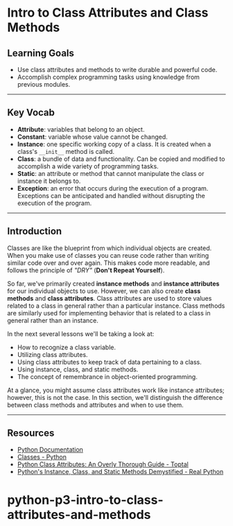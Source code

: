 # Intro to Class Attributes and Class Methods

## Learning Goals

- Use class attributes and methods to write durable and powerful code.
- Accomplish complex programming tasks using knowledge from previous modules.

***

## Key Vocab

- **Attribute**: variables that belong to an object.
- **Constant**: variable whose value cannot be changed.
- **Instance**: one specific working copy of a class. It is created when a
  class's `__init__` method is called.
- **Class**: a bundle of data and functionality. Can be copied and modified to
  accomplish a wide variety of programming tasks.
- **Static**: an attribute or method that cannot manipulate the class or
  instance it belongs to.
- **Exception**: an error that occurs during the execution of a program.
  Exceptions can be anticipated and handled without disrupting the execution of
  the program.

***

## Introduction

Classes are like the blueprint from which individual objects are created. When
you make use of classes you can reuse code rather than writing similar code over
and over again. This makes code more readable, and follows the principle of
_"DRY"_ (**Don't Repeat Yourself**).

So far, we've primarily created **instance methods** and **instance attributes**
for our individual objects to use. However, we can also create **class methods**
and **class attributes**. Class attributes are used to store values related to a
class in general rather than a particular instance. Class methods are similarly
used for implementing behavior that is related to a class in general rather than
an instance.

In the next several lessons we'll be taking a look at:

- How to recognize a class variable.
- Utilizing class attributes.
- Using class attributes to keep track of data pertaining to a class.
- Using instance, class, and static methods.
- The concept of remembrance in object-oriented programming.

At a glance, you might assume class attributes work like instance attributes;
however, this is not the case. In this section, we'll distinguish the difference
between class methods and attributes and when to use them.

***

## Resources

- [Python Documentation](https://docs.python.org/3/)
- [Classes - Python](https://docs.python.org/3/tutorial/classes.html)
- [Python Class Attributes: An Overly Thorough Guide - Toptal](https://www.toptal.com/python/python-class-attributes-an-overly-thorough-guide)
- [Python's Instance, Class, and Static Methods Demystified - Real Python](https://realpython.com/instance-class-and-static-methods-demystified/)
# python-p3-intro-to-class-attributes-and-methods
